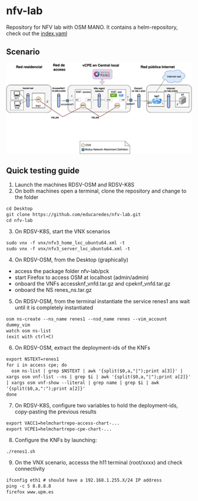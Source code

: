 # nfv-lab
Repository for NFV lab with OSM MANO.
It contains a helm-repository, check out the [index.yaml](index.yaml)

## Scenario
![scenario detail](doc/nfv-lab-figura4.drawio.png)

## Quick testing guide
1. Launch the machines RDSV-OSM and RDSV-K8S
2. On both machines open a terminal, clone the repository and change to the folder

```
cd Desktop
git clone https://github.com/educaredes/nfv-lab.git
cd nfv-lab
```

3. On RDSV-K8S, start the VNX scenarios

```
sudo vnx -f vnx/nfv3_home_lxc_ubuntu64.xml -t
sudo vnx -f vnx/nfv3_server_lxc_ubuntu64.xml -t
```

4. On RDSV-OSM, from the Desktop (graphically)
- access the package folder nfv-lab/pck
- start Firefox to access OSM at localhost (admin/admin)
- onboard the VNFs accessknf_vnfd.tar.gz and cpeknf_vnfd.tar.gz
- onboard the NS renes_ns.tar.gz

5. On RDSV-OSM, from the terminal instantiate the service renes1 ans wait 
until it is completely instantiated

```
osm ns-create --ns_name renes1 --nsd_name renes --vim_account dummy_vim
watch osm ns-list
(exit with ctrl+C)
```

6. On RDSV-OSM, extract the deployment-ids of the KNFs

```
export NSTEXT=renes1
for i in access cpe; do 
  osm ns-list | grep $NSTEXT | awk '{split($0,a,"|");print a[3]}' | xargs osm vnf-list --ns | grep $i | awk '{split($0,a,"|");print a[2]}' | xargs osm vnf-show --literal | grep name | grep $i | awk '{split($0,a,":");print a[2]}'
done
```

7. On RDSV-K8S, configure two variables to hold the deployment-ids, copy-pasting the previous results

```
export VACC1=helmchartrepo-access-chart-...
export VCPE1=helmchartrepo-cpe-chart-...
```

8. Configure the KNFs by launching:

```
./renes1.sh
```

9. On the VNX scenario, accesss the h11 terminal (root/xxxx) and  check connectivity

```
ifconfig eth1 # should have a 192.168.1.255.X/24 IP address
ping -c 5 8.8.8.8
firefox www.upm.es
```
